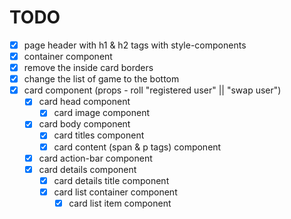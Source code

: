 # TODO

- [x] page header with h1 & h2 tags with style-components
- [x] container component
- [x] remove the inside card borders
- [x] change the list of game to the bottom
- [x] card component (props - roll "registered user" || "swap user")
  - [x] card head component
    - [x] card image component
  - [x] card body component
    - [x] card titles component
    - [x] card content (span & p tags) component
  - [x] card action-bar component
  - [x] card details component
    - [x] card details title component
    - [x] card list container component
      - [x] card list item component
